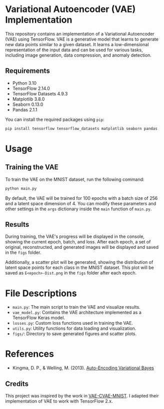 # Variational Autoencoder (VAE) Implementation

This repository contains an implementation of a Variational Autoencoder (VAE) using TensorFlow. VAE is a generative model that learns to generate new data points similar to a given dataset. It learns a low-dimensional representation of the input data and can be used for various tasks, including image generation, data compression, and anomaly detection.

## Requirements

- Python 3.10
- TensorFlow 2.14.0 
- TensorFlow Datasets 4.9.3
- Matplotlib 3.8.0
- Seaborn 0.13.0
- Pandas 2.1.1

You can install the required packages using `pip`:

```bash
pip install tensorflow tensorflow_datasets matplotlib seaborn pandas
```

# Usage

## Training the VAE

To train the VAE on the MNIST dataset, run the following command:
```bash
python main.py
```

By default, the VAE will be trained for 100 epochs with a batch size of 256 and a latent space dimension of 4. You can modify these parameters and other settings in the `args` dictionary inside the `main` function of `main.py`.

## Results

During training, the VAE's progress will be displayed in the console, showing the current epoch, batch, and loss. After each epoch, a set of original, reconstructed, and generated images will be displayed and saved in the `figs` folder.

Additionally, a scatter plot will be generated, showing the distribution of latent space points for each class in the MNIST dataset. This plot will be saved as `E<epoch>-Dist.png` in the `figs` folder after each epoch.

# File Descriptions
- `main.py`: The main script to train the VAE and visualize results.
- `vae_model.py`: Contains the VAE architecture implemented as a TensorFlow Keras model.
- `losses.py`: Custom loss functions used in training the VAE.
- `utils.py`: Utility functions for data loading and visualization.
- `figs/`: Directory to save generated figures and scatter plots.

# References
- Kingma, D. P., & Welling, M. (2013). [Auto-Encoding Variational Bayes](https://arxiv.org/pdf/1312.6114v10.pdf)

## Credits
This project was inspired by the work in [VAE-CVAE-MNIST](https://github.com/timbmg/VAE-CVAE-MNIST). I adapted their implementation of VAE to work with TensorFlow 2.x.

